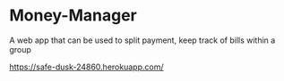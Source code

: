 # Money-Manager
A web app that can be used to split payment, keep track of bills within a group

https://safe-dusk-24860.herokuapp.com/
